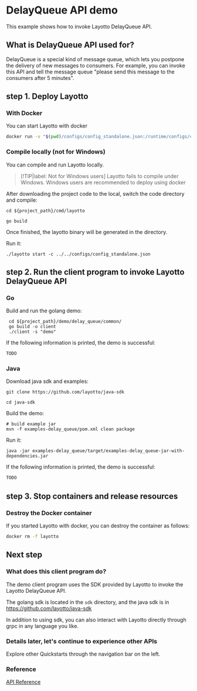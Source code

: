    
# DelayQueue API demo

This example shows how to invoke Layotto DelayQueue API.

## What is DelayQueue API used for?

DelayQueue is a special kind of message queue, which lets you postpone the delivery of new messages to consumers.
For example, you can invoke this API and tell the message queue "please send this message to the consumers after 5 minutes".

## step 1. Deploy Layotto
<!-- tabs:start -->
### **With Docker**
You can start Layotto with docker

```bash
docker run -v "$(pwd)/configs/config_standalone.json:/runtime/configs/config.json" -d  -p 34904:34904 --name layotto layotto/layotto start
```

### **Compile locally (not for Windows)**
You can compile and run Layotto locally.

> [!TIP|label: Not for Windows users]
> Layotto fails to compile under Windows. Windows users are recommended to deploy using docker

After downloading the project code to the local, switch the code directory and compile:

```shell
cd ${project_path}/cmd/layotto
```

```shell @if.not.exist layotto
go build
```

Once finished, the layotto binary will be generated in the directory.

Run it:

```shell @background
./layotto start -c ../../configs/config_standalone.json
```

<!-- tabs:end -->

## step 2. Run the client program to invoke Layotto DelayQueue API
<!-- tabs:start -->
### **Go**
Build and run the golang demo:

```shell
 cd ${project_path}/demo/delay_queue/common/
 go build -o client
 ./client -s "demo"
```

If the following information is printed, the demo is successful:

```bash
TODO
```

### **Java**

Download java sdk and examples:

```shell @if.not.exist java-sdk
git clone https://github.com/layotto/java-sdk
```

```shell
cd java-sdk
```

Build the demo:

```shell @if.not.exist examples-delay_queue/target/examples-delay_queue-jar-with-dependencies.jar
# build example jar
mvn -f examples-delay_queue/pom.xml clean package
```

Run it:

```shell
java -jar examples-delay_queue/target/examples-delay_queue-jar-with-dependencies.jar
```

If the following information is printed, the demo is successful:

```bash
TODO
```

<!-- tabs:end -->

## step 3. Stop containers and release resources
<!-- tabs:start -->
### **Destroy the Docker container**
If you started Layotto with docker, you can destroy the container as follows:

```bash
docker rm -f layotto
```

<!-- tabs:end -->

## Next step
### What does this client program do?
The demo client program uses the SDK provided by Layotto to invoke the Layotto DelayQueue API.

The golang sdk is located in the `sdk` directory, and the java sdk is in https://github.com/layotto/java-sdk

In addition to using sdk, you can also interact with Layotto directly through grpc in any language you like.

### Details later, let's continue to experience other APIs
Explore other Quickstarts through the navigation bar on the left.

### Reference

[API Reference](https://mosn.io/layotto/api/v1/delay_queue.html)

<!--design_doc_url-->

 <!-- end services -->

